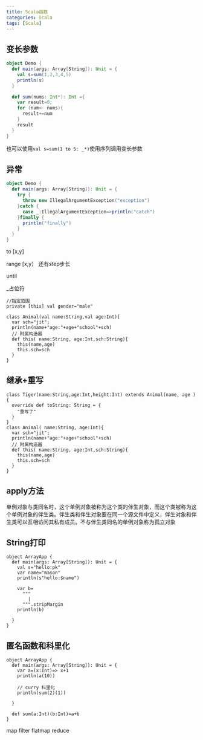 ```yaml
---
title: Scala函数
categories: Scala
tags: [Scala]
---
```


## 变长参数

```scala
object Demo {
  def main(args: Array[String]): Unit = {
    val s=sum(1,2,3,4,5)
    println(s)
  }

  def sum(nums: Int*): Int ={
    var result=0;
    for (num<- nums){
      result+=num
    }
    result
  }
}
```

也可以使用`val s=sum(1 to 5: _*)`使用序列调用变长参数

## 异常

```scala
object Demo {
  def main(args: Array[String]): Unit = {
    try {
      throw new IllegalArgumentException("exception")
    }catch {
      case _:IllegalArgumentException=>println("catch")
    }finally {
      println("finally")
    }
  }
}
```

<!--more-->

to	[x,y]

range   [x,y）  还有step步长

until  

_占位符

```
//指定范围
private [this] val gender="male"
```

```
class Animal(val name:String,val age:Int){
  var sch="jit";
  println(name+"age:"+age+"school"+sch)
  // 附属构造器
  def this( name:String, age:Int,sch:String){
    this(name,age)
    this.sch=sch
  }
}

```

## 继承+重写

```
class Tiger(name:String,age:Int,height:Int) extends Animal(name, age ){
  override def toString: String = {
    "重写了"
  }
}
class Animal( name:String, age:Int){
  var sch="jit";
  println(name+"age:"+age+"school"+sch)
  // 附属构造器
  def this( name:String, age:Int,sch:String){
    this(name,age)
    this.sch=sch
  }
}
```

## apply方法

单例对象与类同名时，这个单例对象被称为这个类的伴生对象，而这个类被称为这个单例对象的伴生类。伴生类和伴生对象要在同一个源文件中定义，伴生对象和伴生类可以互相访问其私有成员。不与伴生类同名的单例对象称为孤立对象

## String打印

```
object ArrayApp {
  def main(args: Array[String]): Unit = {
    val s="hello:pk"
    var name="mason"
    println(s"hello:$name")

    var b=
      """
        |
      """.stripMargin
    println(b)

  }
}
```

## 匿名函数和科里化

```
object ArrayApp {
  def main(args: Array[String]): Unit = {
    var a=(x:Int)=> x+1
    println(a(10))

    // curry 科里化
    println(sum(2)(1))

  }

  def sum(a:Int)(b:Int)=a+b
}
```

map filter flatmap reduce 